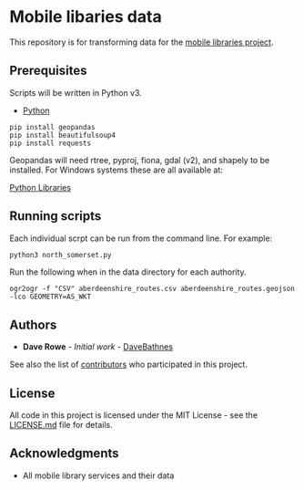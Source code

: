 # Mobile libaries data

This repository is for transforming data for the [mobile libraries project](https://blog.librarydata.uk/mobile-library-data-project).

## Prerequisites

Scripts will be written in Python v3.

- [Python](https://www.python.org/)

```
pip install geopandas
pip install beautifulsoup4
pip install requests
```

Geopandas will need rtree, pyproj, fiona, gdal (v2), and shapely to be installed. For Windows systems these are all available at:

[Python Libraries](https://www.lfd.uci.edu/~gohlke/pythonlibs/)

## Running scripts

Each individual scrpt can be run from the command line. For example:

```python
python3 north_somerset.py
```

Run the following when in the data directory for each authority.

```
ogr2ogr -f "CSV" aberdeenshire_routes.csv aberdeenshire_routes.geojson -lco GEOMETRY=AS_WKT
```

## Authors

- **Dave Rowe** - _Initial work_ - [DaveBathnes](https://github.com/DaveBathnes)

See also the list of [contributors](https://github.com/librarieshacked/mobilelibraries-database/contributors) who participated in this project.

## License

All code in this project is licensed under the MIT License - see the [LICENSE.md](LICENSE.md) file for details.

## Acknowledgments

- All mobile library services and their data
